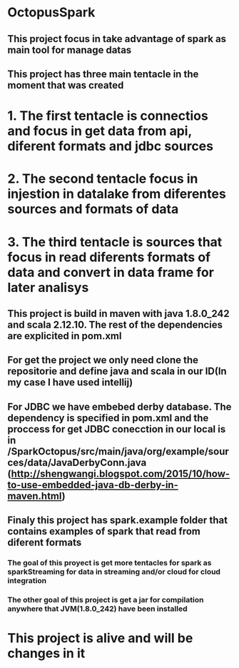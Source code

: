 # OctopusSpark

## This project focus in take advantage of spark as main tool for manage datas

## This project has three main tentacle in the moment that was created



# 1. The first tentacle is connectios and focus in get data from api, diferent formats and jdbc sources
# 2. The second tentacle focus in injestion in datalake from diferentes sources and formats of data
# 3. The third tentacle is sources that focus in read diferents formats of data and convert in data frame for later analisys



## This project is build in maven with java 1.8.0_242 and scala 2.12.10. The rest of the dependencies are explicited in pom.xml

## For get the project we only need clone the repositorie and define java and scala in our ID(In my case I have used intellij)

## For JDBC we have embebed derby database. The dependency is specified in pom.xml and the proccess for get JDBC conecction in our local is in /SparkOctopus/src/main/java/org/example/sources/data/JavaDerbyConn.java (http://shengwangi.blogspot.com/2015/10/how-to-use-embedded-java-db-derby-in-maven.html)

## Finaly this project has spark.example folder that contains examples of spark that read from diferent formats



### The goal of this proyect is get more tentacles for spark as sparkStreaming for data in streaming and/or cloud for cloud integration

### The other goal of this project is get a jar for compilation anywhere that JVM(1.8.0_242) have been installed 



# This project is alive and will be changes in it
